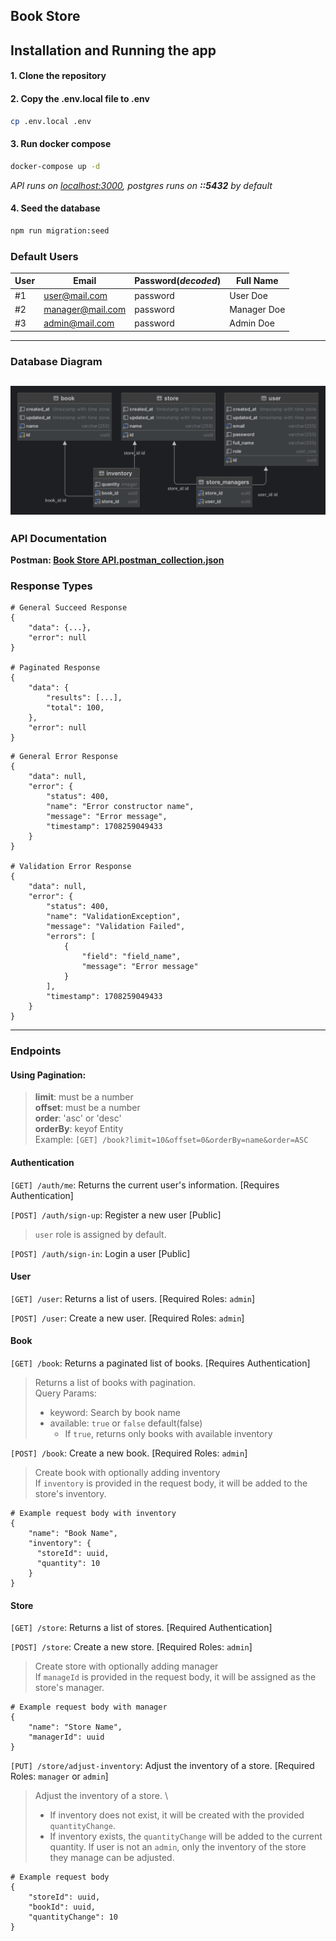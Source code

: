 ## Book Store


## Installation and Running the app

#### 1. Clone the repository
#### 2. Copy the .env.local file to .env
```bash
cp .env.local .env
```
#### 3. Run docker compose
```bash
docker-compose up -d
```
*API runs on <a href="http://localhost:3000" target="blank">localhost:3000</a>, postgres runs on **::5432** by default*

#### 4. Seed the database
```bash
npm run migration:seed
```
### Default Users
| User | Email            | Password(*decoded*)  | Full Name   | 
|------|------------------|----------------------|-------------|
| #1   | user@mail.com    | password             | User Doe    |
| #2   | manager@mail.com | password             | Manager Doe |
| #3   | admin@mail.com   | password             | Admin Doe   |

---

### Database Diagram
![book-store-db-diagram.png](book-store-db-diagram.png)
---
### API Documentation
**Postman: [Book Store API.postman_collection.json](Book%20Store%20API.postman_collection.json)**

### Response Types

```
# General Succeed Response
{
    "data": {...},
    "error": null
}

# Paginated Response
{
    "data": {
        "results": [...],
        "total": 100,
    },
    "error": null
}
```

```
# General Error Response
{
    "data": null,
    "error": {
        "status": 400,
        "name": "Error constructor name",
        "message": "Error message",
        "timestamp": 1708259049433
    }
}

# Validation Error Response
{
    "data": null,
    "error": {
        "status": 400,
        "name": "ValidationException",
        "message": "Validation Failed",
        "errors": [
            {
                "field": "field_name",
                "message": "Error message"
            }
        ],
        "timestamp": 1708259049433
    }
}
```

---
### Endpoints
#### Using Pagination:

>  **limit**: must be a number \
>  **offset**: must be a number \
>  **order**: 'asc' or 'desc' \
>  **orderBy**: keyof Entity \
>  Example: `[GET] /book?limit=10&offset=0&orderBy=name&order=ASC`

#### Authentication
`[GET] /auth/me`: Returns the current user's information. [Requires Authentication]

`[POST] /auth/sign-up`: Register a new user [Public]
> `user` role is assigned by default.

`[POST] /auth/sign-in`: Login a user [Public]
#### User
`[GET] /user`: Returns a list of users. [Required Roles: `admin`]

`[POST] /user`: Create a new user. [Required Roles: `admin`]
#### Book
`[GET] /book`: Returns a paginated list of books. [Requires Authentication]
> Returns a list of books with pagination. \
> Query Params:
> * keyword: Search by book name
> * available: `true` or `false` default(false)
>   * If `true`, returns only books with available inventory 

`[POST] /book`: Create a new book. [Required Roles: `admin`]
> Create book with optionally adding inventory \
> If `inventory` is provided in the request body, it will be added to the store's inventory.
```
# Example request body with inventory
{
    "name": "Book Name",
    "inventory": {
      "storeId": uuid,
      "quantity": 10
    }
}
```
#### Store
`[GET] /store`: Returns a list of stores. [Required Authentication]

`[POST] /store`: Create a new store. [Required Roles: `admin`]
> Create store with optionally adding manager \
> If `manageId` is provided in the request body, it will be assigned as the store's manager.
```
# Example request body with manager
{
    "name": "Store Name",
    "managerId": uuid
}
```
`[PUT] /store/adjust-inventory`: Adjust the inventory of a store. [Required Roles: `manager` or `admin`]
> Adjust the inventory of a store. \
> * If inventory does not exist, it will be created with the provided `quantityChange`.
> * If inventory exists, the `quantityChange` will be added to the current quantity.
> If user is not an `admin`, only the inventory of the store they manage can be adjusted.
```
# Example request body
{
    "storeId": uuid,
    "bookId": uuid,
    "quantityChange": 10
}
```
